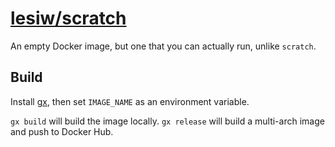 # [lesiw/scratch](https://hub.docker.com/r/lesiw/scratch)

An empty Docker image, but one that you can actually run, unlike `scratch`.

## Build

Install [gx](https://lesiw.io/gx), then set `IMAGE_NAME` as an environment
variable.

`gx build` will build the image locally. `gx release` will build a multi-arch
image and push to Docker Hub.
